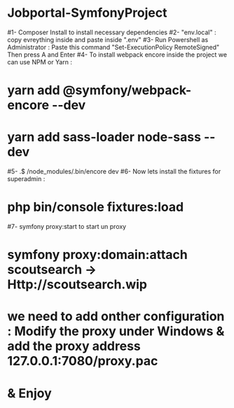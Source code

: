# Jobportal-SymfonyProject
#1- Composer Install to install necessary dependencies 
#2- "env.local" : copy evreything inside and paste inside ".env"
#3- Run Powershell as Administrator : Paste this command "Set-ExecutionPolicy RemoteSigned" Then press A and Enter
#4- To install webpack encore inside the project we can use NPM or Yarn :
#   yarn add @symfony/webpack-encore --dev
#   yarn add sass-loader node-sass --dev
#5- .$ /node_modules/.bin/encore dev
#6- Now lets install the fixtures for superadmin : 
#   php bin/console fixtures:load
#7- symfony proxy:start to start un proxy
#   symfony proxy:domain:attach scoutsearch -> Http://scoutsearch.wip
#   we need to add onther configuration : Modify the proxy under Windows  & add the proxy address 127.0.0.1:7080/proxy.pac
#   & Enjoy
